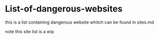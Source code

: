 # List-of-dangerous-websites

this is a list containing  dangerous website whitch can be found in sites.md


note this site list is a wip
